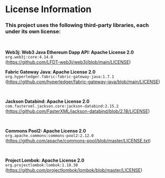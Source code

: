 # License Information

### This project uses the following third-party libraries, each under its own license:

<br>

**Web3j: Web3 Java Ethereum Dapp API: Apache License 2.0**  
`org.web3j:core:4.14.0`  
(https://github.com/LFDT-web3j/web3j/blob/main/LICENSE)

**Fabric Gateway Java: Apache License 2.0**  
`org.hyperledger.fabric:fabric-gateway-java:1.7.1`  
(https://github.com/hyperledger/fabric-gateway-java/blob/main/LICENSE)

<br>

**Jackson Databind: Apache License 2.0**  
`com.fasterxml.jackson.core:jackson-databind:2.15.2`  
(https://github.com/FasterXML/jackson-databind/blob/2.18/LICENSE)

<br>

**Commons Pool2: Apache License 2.0**  
`org.apache.commons:commons-pool2:2.12.0`  
(https://github.com/apache/commons-pool/blob/master/LICENSE.txt)

<br>

**Project Lombok: Apache License 2.0**  
`org.projectlombok:lombok:1.18.30`  
(https://github.com/projectlombok/lombok/blob/master/LICENSE)